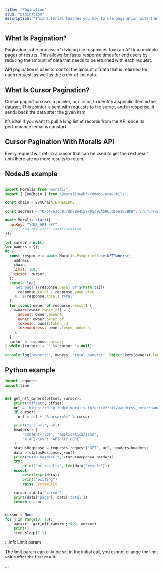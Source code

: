 ```yaml
---
title: "Pagination"
slug: "pagination"
description: "This tutorial teaches you how to use pagination with the Moralis Web3 API."
---
```

## What Is Pagination?

Pagination is the process of dividing the responses from an API into multiple pages of results. This allows for faster response times for end users by reducing the amount of data that needs to be returned with each request.

API pagination is used to control the amount of data that is returned for each request, as well as the order of the data.

## What Is Cursor Pagination?

Cursor pagination uses a pointer, or cursor, to identify a specific item in the dataset. This pointer is sent with requests to the server, and in response, it sends back the data after the given item. 

It’s ideal if you want to pull a long list of records from the API since its performance remains constant.

## Cursor Pagination With Moralis API

Every request will return a cursor that can be used to get the next result until there are no more results to return.

## NodeJS example

```javascript

import Moralis from "moralis";
import { EvmChain } from "@moralisweb3/common-evm-utils";

const chain = EvmChain.ETHEREUM;

const address = "0xb47e3cd837dDF8e4c57F05d70Ab865de6e193BBB"; //Cryptopunks contract address

await Moralis.start({
  apiKey: "YOUR_API_KEY",
  // ...and any other configuration
});

let cursor = null;
let owners = {};
do {
  const response = await Moralis.EvmApi.nft.getNFTOwners({
    address,
    chain,
    limit: 100,
    cursor: cursor,
  });
  console.log(
    `Got page ${response.page} of ${Math.ceil(
      response.total / response.page_size
    )}, ${response.total} total`
  );
  for (const owner of response.result) {
    owners[owner.owner_of] = {
      amount: owner.amount,
      owner: owner.owner_of,
      tokenId: owner.token_id,
      tokenAddress: owner.token_address,
    };
  }
  cursor = response.cursor;
} while (cursor != "" && cursor != null);

console.log("owners:", owners, "total owners:", Object.keys(owners).length);

```

## Python example

```python
import requests
import time


def get_nft_owners(offset, cursor):
    print("offset", offset)
    url = 'https://deep-index.moralis.io/api/v2/nft/<address_here>/owners?chain=polygon&format=decimal'
    if cursor:
      url = url + "&cursor=%s" % cursor

    print("api_url", url)
    headers = {
        "Content-Type": "application/json",
        "X-API-Key": "API_KEY_HERE"
    }
    statusResponse = requests.request("GET", url, headers=headers)
    data = statusResponse.json()
    print("HTTP headers:", statusResponse.headers)
    try:
        print("nr results", len(data['result']))
    except:
        print(repr(data))
        print("exiting")
        raise SystemExit

    cursor = data['cursor']
    print(data['page'], data['total'])
    return cursor


cursor = None
for j in range(0, 10):
    cursor = get_nft_owners(j*500, cursor)
    print()
    time.sleep(1.1)
```

:::info Limit param

The limit param can only be set in the initial call, you cannot change the limit value after the first result.

:::
